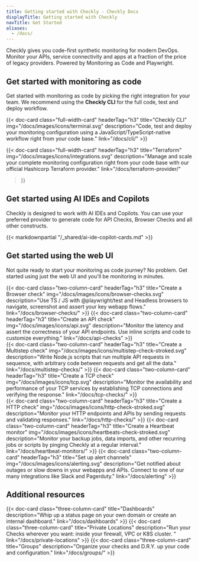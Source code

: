 ```yaml
---
title: Getting started with Checkly - Checkly Docs
displayTitle: Getting started with Checkly
navTitle: Get Started
aliases:
  - /docs/
---
```


Checkly gives you code-first synthetic monitoring for modern DevOps. Monitor your APIs, service connectivity and apps at a fraction of the price of legacy providers. Powered by Monitoring as Code and Playwright.

## Get started with monitoring as code

Get started with monitoring as code by picking the right integration for your team. We recommend using the **Checkly CLI**
for the full code, test and deploy workflow.

<div class="cards-list">
{{< doc-card
	class="full-width-card"
	headerTag="h3"
	title="Checkly CLI"
	img="/docs/images/icons/terminal.svg"
	description="Code, test and deploy your monitoring configuration using a JavaScript/TypeScript-native workflow right from your code base."
	link="/docs/cli/"
>}}

{{< doc-card
class="full-width-card"
headerTag="h3"
title="Terraform"
img="/docs/images/icons/integrations.svg"
description="Manage and scale your complete monitoring configuration right from your code base with our official Hashicorp Terraform provider."
link="/docs/terraform-provider/"
>}}
</div>


## Get started using AI IDEs and Copilots

Checkly is designed to work with AI IDEs and Copilots. You can use your preferred provider to generate code for API
Checks, Browser Checks and all other constructs.

{{< markdownpartial "/_shared/ai-ide-copilot-cards.md" >}}

## Get started using the web UI

Not quite ready to start your monitoring as code journey? No problem. Get started using just the web UI and you'll be
monitoring in minutes.

<div class="cards-list">
{{< doc-card
	  class="two-column-card"
	  headerTag="h3"
	  title="Create a Browser check"
	  img="/docs/images/icons/browser-checks.svg"
	  description="Use TS / JS with @playwright/test and Headless browsers to navigate, screenshot and assert your key webapp flows."
	  link="/docs/browser-checks/"
>}}
{{< doc-card
	  class="two-column-card"
	  headerTag="h3"
	  title="Create an API check"
	  img="/docs/images/icons/api.svg"
	  description="Monitor the latency and assert the correctness of your API endpoints. Use inline scripts and code to customize everything."
	  link="/docs/api-checks"
>}}
</div>

<div class="cards-list">
{{< doc-card
	  class="two-column-card"
	  headerTag="h3"
	  title="Create a Multistep check"
	  img="/docs/images/icons/multistep-check-stroked.svg"
	  description="Write Node.js scripts that run multiple API requests in sequence, with arbitrary code between requests and get all the data."
	  link="/docs/multistep-checks/"
>}}
{{< doc-card
	  class="two-column-card"
	  headerTag="h3"
    title="Create a TCP check"
    img="/docs/images/icons/tcp.svg"
    description="Monitor the availability and performance of your TCP services by establishing TCP connections and verifying the response."
    link="/docs/tcp-checks/"
>}}
</div>

<div class="cards-list">
{{< doc-card
   class="two-column-card"
   headerTag="h3"
   title="Create a HTTP check"
   img="/docs/images/icons/http-check-stroked.svg"
   description="Monitor your HTTP endpoints and APIs by sending requests and validating responses."
   link="/docs/http-checks/"
>}}
{{< doc-card
   class="two-column-card"
   headerTag="h3"
   title="Create a Heartbeat monitor"
   img="/docs/images/icons/heartbeats-check-stroked.svg"
   description="Monitor your backup jobs, data imports, and other recurring jobs or scripts by pinging Checkly at a regular interval."
   link="/docs/heartbeat-monitors/"
>}}
{{< doc-card
 class="two-column-card"
 headerTag="h3"
 title="Set up alert channels"
 img="/docs/images/icons/alerting.svg"
 description="Get notified about outages or slow downs in your webapps and APIs. Connect to one of our many integrations like Slack and Pagerduty."
 link="/docs/alerting"
>}}
</div>

## Additional resources

<div class="cards-list">
{{< doc-card class="three-column-card" title="Dashboards" description="Whip up a status page on your own domain or create an internal dashboard." link="/docs/dashboards" >}}
{{< doc-card class="three-column-card" title="Private Locations" description="Run your Checks wherever you want: inside your firewall, VPC or K8S cluster. " link="/docs/private-locations" >}}
{{< doc-card class="three-column-card" title="Groups" description="Organize your checks and D.R.Y. up your code and configuration." link="/docs/groups/" >}}
</div>

